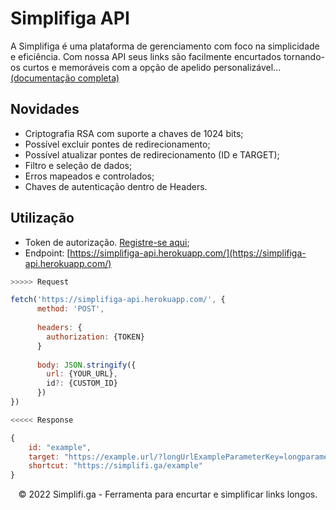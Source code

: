 # Simplifiga API
A Simplifiga é uma plataforma de gerenciamento com foco na simplicidade e eficiência. Com nossa API seus links são facilmente encurtados tornando-os curtos e memoráveis com a opção de apelido personalizável... [(documentação completa)](https://simplifi.ga/developer)

## Novidades

- Criptografia RSA com suporte a chaves de 1024 bits;
- Possível excluir pontes de redirecionamento;
- Possível atualizar pontes de redirecionamento (ID e TARGET);
- Filtro e seleção de dados;
- Erros mapeados e controlados;
- Chaves de autenticação dentro de Headers.

## Utilização

- Token de autorização. [Registre-se aqui](https://simplifi.ga/register);
- Endpoint: [https://simplifiga-api.herokuapp.com/](https://simplifiga-api.herokuapp.com/)

```js
>>>>> Request

fetch('https://simplifiga-api.herokuapp.com/', {
      method: 'POST',
      
      headers: {
        authorization: {TOKEN}
      }
      
      body: JSON.stringify({
        url: {YOUR_URL},
        id?: {CUSTOM_ID}
      })
})

<<<<< Response

{
    id: "example",
    target: "https://example.url/?longUrlExampleParameterKey=longparametervalue",
    shortcut: "https://simplifi.ga/example"
}

```

<p align="center">© 2022 Simplifi.ga - Ferramenta para encurtar e simplificar links longos.</p>
